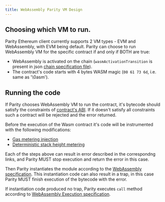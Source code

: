 ```yaml
---
title: WebAssembly Parity VM Design
---
```


## Choosing which VM to run.

Parity Ethereum client currently supports 2 VM types - EVM and WebAssembly, with EVM being default. Parity can choose to run WebAssembly VM for the specific contract if and only if BOTH are true:

- WebAssembly is activated on the chain (`wasmActivationTransition` is present in json [chain specification file](Chain-specification.md)).
- The contract's code starts with 4 bytes WASM magic (`00 61 73 6d`, i.e. same as '\0asm').

## Running the code

If Parity chooses WebAssembly VM to run the contract, it's bytecode should satisfy the constraints of [contract's ABI](WebAssembly-ABI). If it doesn't satisfy all constraints such a contract will be rejected and the error returned.

Before the execution of the Wasm contract it's code will be instrumented with the following modifications:

- [Gas metering injection](WebAssembly-GasMetering.md)
- [Deterministic stack height metering](WebAssembly-StackHeight.md)

Each of the steps above can result in error described in the correspondng links, and Parity MUST stop execution and return the error in this case.

Then Parity instantiates the module according to the [WebAssembly specification](https://webassembly.github.io/spec/core/exec/modules.html?highlight=instantiation#exec-instantiation). This instantiation code can also result in a trap, in this case Parity MUST finish execution of the bytecode with the error.

If instantiation code produced no trap, Parity executes `call` method according to [WebAssembly Execution specification](https://webassembly.github.io/spec/core/exec/index.html).
